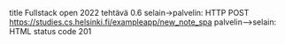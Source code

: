 title Fullstack open 2022 tehtävä 0.6
selain->palvelin: HTTP POST https://studies.cs.helsinki.fi/exampleapp/new_note_spa
palvelin-->selain: HTML status code 201
